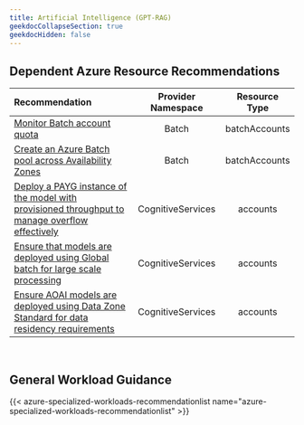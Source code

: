 ```yaml
---
title: Artificial Intelligence (GPT-RAG)
geekdocCollapseSection: true
geekdocHidden: false
---
```


## Dependent Azure Resource Recommendations

| Recommendation                                                                                                                                                                                                                                                                              | Provider Namespace | Resource Type |
| :------------------------------------------------------------------------------------------------------------------------------------------------------------------------------------------------------------------------------------------------------------------------------------------ | :----------------: | :-----------: |
| [Monitor Batch account quota](../../../Azure-Proactive-Resiliency-Library-v2/azure-resources/Batch/batchAccounts/#monitor-batch-account-quota)                                                                                                                                              |       Batch        | batchAccounts |
| [Create an Azure Batch pool across Availability Zones](../../../Azure-Proactive-Resiliency-Library-v2/azure-resources/Batch/batchAccounts/#create-an-azure-batch-pool-across-availability-zones)                                                                                            |       Batch        | batchAccounts |
| [Deploy a PAYG instance of the model with provisioned throughput to manage overflow effectively](../../../Azure-Proactive-Resiliency-Library-v2/azure-resources/CognitiveServices/accounts/#deploy-a-PAYG-instance-of-the-model-with-provisioned-throughput-to-manage-overflow-effectively) | CognitiveServices  |   accounts    |
| [Ensure that models are deployed using Global batch for large scale processing](../../../Azure-Proactive-Resiliency-Library-v2/azure-resources/CognitiveServices/accounts/#ensure-that-models-are-deployed-using-global-batch-for-large-scale-processing)                                   | CognitiveServices  |   accounts    |
| [Ensure AOAI models are deployed using Data Zone Standard for data residency requirements](../../../Azure-Proactive-Resiliency-Library-v2/azure-resources/CognitiveServices/accounts/#ensure-aoai-models-are-deployed-using-data-zone-standard-for-data-residency-requirements)             | CognitiveServices  |   accounts    |

<br>

## General Workload Guidance

{{< azure-specialized-workloads-recommendationlist name="azure-specialized-workloads-recommendationlist" >}}
